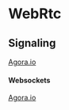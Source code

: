 

# WebRtc

## Signaling

[Agora.io](https://sso2.agora.io/en/v4/signup/with-email, "Agora.io")

#### Websockets

[Agora.io](https://sso2.agora.io/en/v4/signup/with-email, "Agora.io")
